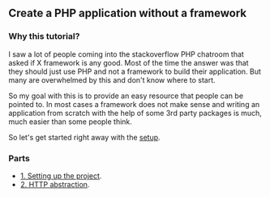 ## Create a PHP application without a framework

### Why this tutorial?

I saw a lot of people coming into the stackoverflow PHP chatroom that asked if X framework is any good. Most of the time the answer was that they should just use PHP and not a framework to build their application. But many are overwhelmed by this and don't know where to start.

So my goal with this is to provide an easy resource that people can be pointed to. In most cases a framework does not make sense and writing an application from scratch with the help of some 3rd party packages is much, much easier than some people think.

So let's get started right away with the [setup](1-setup.md).

### Parts

* [1. Setting up the project](1-setup.md).
* [2. HTTP abstraction](2-http.md).